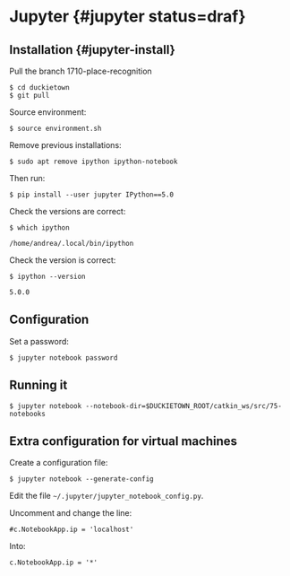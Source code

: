 # Jupyter  {#jupyter status=draf}

## Installation {#jupyter-install}

Pull the branch 1710-place-recognition

    $ cd duckietown
    $ git pull

Source environment:

    $ source environment.sh

Remove previous installations:

    $ sudo apt remove ipython ipython-notebook

Then run:

    $ pip install --user jupyter IPython==5.0

Check the versions are correct:

    $ which ipython

    /home/andrea/.local/bin/ipython

Check the version is correct:

    $ ipython --version

    5.0.0

## Configuration

Set a password:

    $ jupyter notebook password


## Running it

    $ jupyter notebook --notebook-dir=$DUCKIETOWN_ROOT/catkin_ws/src/75-notebooks



## Extra configuration for virtual machines


Create a configuration file:

    $ jupyter notebook --generate-config

Edit the file `~/.jupyter/jupyter_notebook_config.py`.

Uncomment and change the line:

    #c.NotebookApp.ip = 'localhost'

Into:

    c.NotebookApp.ip = '*'
